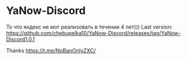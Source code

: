 # YaNow-Discord

То что яндекс не мог реализовать в течении 4 лет)))
Last version: https://github.com/chebupelka10/YaNow-Discord/releases/tag/YaNow-Discord1.0.1

Thanks https://t.me/NoBanOnlyZXC/ 
